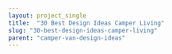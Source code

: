 ```yaml
---
layout: project_single
title:  "30 Best Design Ideas Camper Living"
slug: "30-best-design-ideas-camper-living"
parent: "camper-van-design-ideas"
---
```

 